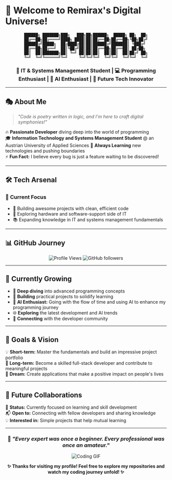 # 👋 Welcome to Remirax's Digital Universe! 

<div align="center">
  
```ascii
██████╗ ███████╗███╗   ███╗██╗██████╗  █████╗ ██╗  ██╗
██╔══██╗██╔════╝████╗ ████║██║██╔══██╗██╔══██╗╚██╗██╔╝
██████╔╝█████╗  ██╔████╔██║██║██████╔╝███████║ ╚███╔╝ 
██╔══██╗██╔══╝  ██║╚██╔╝██║██║██╔══██╗██╔══██║ ██╔██╗ 
██║  ██║███████╗██║ ╚═╝ ██║██║██║  ██║██║  ██║██╔╝ ██╗
╚═╝  ╚═╝╚══════╝╚═╝     ╚═╝╚═╝╚═╝  ╚═╝╚═╝  ╚═╝╚═╝  ╚═╝
```

### 🚀 IT & Systems Management Student | 💻 Programming Enthusiast | 🤖 AI Enthusiast | 🎯 Future Tech Innovator

</div>

---

## 🎭 About Me

> *"Code is poetry written in logic, and I'm here to craft digital symphonies!"*

🔥 **Passionate Developer** diving deep into the world of programming  
🎓 **Information Technology and Systems Management Student** @ an Austrian University of Applied Sciences 
🌟 **Always Learning** new technologies and pushing boundaries  
⚡ **Fun Fact:** I believe every bug is just a feature waiting to be discovered!

---

## 🛠️ Tech Arsenal

### 🎯 **Current Focus**
- 🚀 Building awesome projects with clean, efficient code
- 🔧 Exploring hardware and software-support side of IT
- 📚 Expanding knowledge in IT and systems management fundamentals

---

## 📊 GitHub Journey

<div align="center">

![Profile Views](https://komarev.com/ghpvc/?username=Remirax&color=brightgreen&style=flat-square)
![GitHub followers](https://img.shields.io/github/followers/Remirax?style=social)

</div>

---

## 🌱 Currently Growing

- 🎯 **Deep diving** into advanced programming concepts
- 🔧 **Building** practical projects to solidify learning
- 🤖 **AI Enthusiast:** Going with the flow of time and using AI to enhance my programming journey
- 🌐 **Exploring** the latest development and AI trends
- 🤝 **Connecting** with the developer community

---

## 🎯 Goals & Vision

💡 **Short-term:** Master the fundamentals and build an impressive project portfolio  
🚀 **Long-term:** Become a skilled full-stack developer and contribute to meaningful projects  
🌟 **Dream:** Create applications that make a positive impact on people's lives  

---

## 🔮 Future Collaborations

🔄 **Status:** Currently focused on learning and skill development  
📬 **Open to:** Connecting with fellow developers and sharing knowledge  
💡 **Interested in:** Simple projects that help mutual learning  

---

<div align="center">

### 🌟 *"Every expert was once a beginner. Every professional was once an amateur."*

![Coding GIF](https://media.giphy.com/media/ZVik7pBtu9dNS/giphy.gif)

**✨ Thanks for visiting my profile! Feel free to explore my repositories and watch my coding journey unfold! ✨**

</div>
